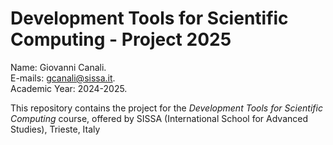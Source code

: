 # Development Tools for Scientific Computing - Project 2025

Name: Giovanni Canali.<br>
E-mails: gcanali@sissa.it.<br>
Academic Year: 2024-2025.

This repository contains the project for the *Development Tools for Scientific 
Computing* course, offered by SISSA (International School for 
Advanced Studies), Trieste, Italy
